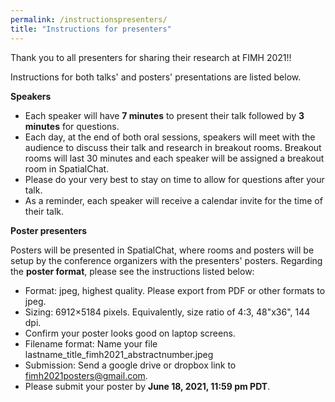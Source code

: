 ```yaml
---
permalink: /instructionspresenters/
title: "Instructions for presenters"
---
```


Thank you to all presenters for sharing their research at FIMH 2021!!

Instructions for both talks' and posters' presentations are listed below.

**Speakers**

* Each speaker will have **7 minutes** to present their talk followed by **3 minutes** for questions. 
* Each day, at the end of both oral sessions, speakers will meet with the audience to discuss their talk and research in breakout rooms. Breakout rooms will last 30 minutes and each speaker will be assigned a breakout room in SpatialChat.
* Please do your very best to stay on time to allow for questions after your talk.
* As a reminder, each speaker will receive a calendar invite for the time of their talk.

**Poster presenters**

Posters will be presented in SpatialChat, where rooms and posters will be setup by the conference organizers with the presenters' posters.
Regarding the **poster format**, please see the instructions listed below:
* Format: jpeg, highest quality. Please export from PDF or other formats to jpeg.
* Sizing: 6912×5184 pixels. Equivalently, size ratio of 4:3, 48"x36", 144 dpi.
* Confirm your poster looks good on laptop screens.
* Filename format: Name your file lastname_title_fimh2021_abstractnumber.jpeg
* Submission: Send a google drive or dropbox link to fimh2021posters@gmail.com.
* Please submit your poster by **June 18, 2021, 11:59 pm PDT**.

